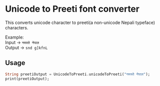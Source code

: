 # Unicode to Preeti font converter
This converts unicode character to preeti(a non-unicode Nepali typeface) characters.

Example:  
Input -> `नमस्ते नेपाल  `  
Output -> `snd g]kfnL`

## Usage
```dart
String preetiOutput = UnicodeToPreeti.unicodeToPreeti("नमस्ते नेपाल");
print(preetiOutput);
```